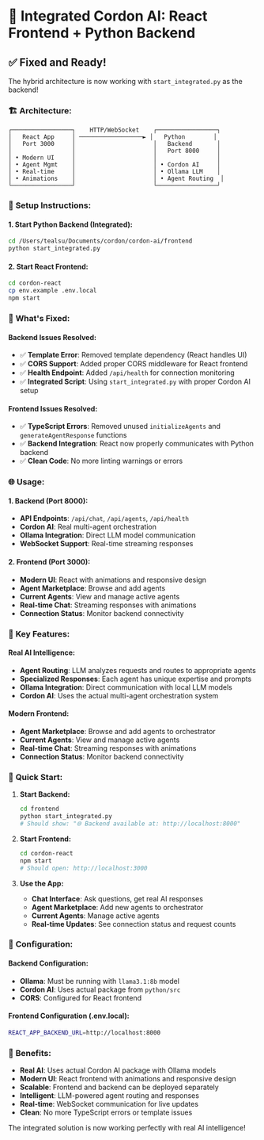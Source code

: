 # 🚀 Integrated Cordon AI: React Frontend + Python Backend

## ✅ **Fixed and Ready!**

The hybrid architecture is now working with `start_integrated.py` as the backend!

### 🏗️ **Architecture:**

```
┌─────────────────┐    HTTP/WebSocket    ┌─────────────────┐
│   React App     │ ──────────────────► │   Python        │
│   Port 3000     │                      │   Backend       │
│                 │                      │   Port 8000     │
│ • Modern UI     │                      │                 │
│ • Agent Mgmt    │                      │ • Cordon AI     │
│ • Real-time     │                      │ • Ollama LLM    │
│ • Animations    │                      │ • Agent Routing  │
└─────────────────┘                      └─────────────────┘
```

### 🔧 **Setup Instructions:**

#### **1. Start Python Backend (Integrated):**
```bash
cd /Users/tealsu/Documents/cordon/cordon-ai/frontend
python start_integrated.py
```

#### **2. Start React Frontend:**
```bash
cd cordon-react
cp env.example .env.local
npm start
```

### 🎯 **What's Fixed:**

#### **Backend Issues Resolved:**
- ✅ **Template Error**: Removed template dependency (React handles UI)
- ✅ **CORS Support**: Added proper CORS middleware for React frontend
- ✅ **Health Endpoint**: Added `/api/health` for connection monitoring
- ✅ **Integrated Script**: Using `start_integrated.py` with proper Cordon AI setup

#### **Frontend Issues Resolved:**
- ✅ **TypeScript Errors**: Removed unused `initializeAgents` and `generateAgentResponse` functions
- ✅ **Backend Integration**: React now properly communicates with Python backend
- ✅ **Clean Code**: No more linting warnings or errors

### 🌐 **Usage:**

#### **1. Backend (Port 8000):**
- **API Endpoints**: `/api/chat`, `/api/agents`, `/api/health`
- **Cordon AI**: Real multi-agent orchestration
- **Ollama Integration**: Direct LLM model communication
- **WebSocket Support**: Real-time streaming responses

#### **2. Frontend (Port 3000):**
- **Modern UI**: React with animations and responsive design
- **Agent Marketplace**: Browse and add agents
- **Current Agents**: View and manage active agents
- **Real-time Chat**: Streaming responses with animations
- **Connection Status**: Monitor backend connectivity

### 🎉 **Key Features:**

#### **Real AI Intelligence:**
- **Agent Routing**: LLM analyzes requests and routes to appropriate agents
- **Specialized Responses**: Each agent has unique expertise and prompts
- **Ollama Integration**: Direct communication with local LLM models
- **Cordon AI**: Uses the actual multi-agent orchestration system

#### **Modern Frontend:**
- **Agent Marketplace**: Browse and add agents to orchestrator
- **Current Agents**: View and manage active agents
- **Real-time Chat**: Streaming responses with animations
- **Connection Status**: Monitor backend connectivity

### 🚀 **Quick Start:**

1. **Start Backend:**
   ```bash
   cd frontend
   python start_integrated.py
   # Should show: "🌐 Backend available at: http://localhost:8000"
   ```

2. **Start Frontend:**
   ```bash
   cd cordon-react
   npm start
   # Should open: http://localhost:3000
   ```

3. **Use the App:**
   - **Chat Interface**: Ask questions, get real AI responses
   - **Agent Marketplace**: Add new agents to orchestrator
   - **Current Agents**: Manage active agents
   - **Real-time Updates**: See connection status and request counts

### 🔧 **Configuration:**

#### **Backend Configuration:**
- **Ollama**: Must be running with `llama3.1:8b` model
- **Cordon AI**: Uses actual package from `python/src`
- **CORS**: Configured for React frontend

#### **Frontend Configuration (.env.local):**
```bash
REACT_APP_BACKEND_URL=http://localhost:8000
```

### 🎯 **Benefits:**

- **Real AI**: Uses actual Cordon AI package with Ollama models
- **Modern UI**: React frontend with animations and responsive design
- **Scalable**: Frontend and backend can be deployed separately
- **Intelligent**: LLM-powered agent routing and responses
- **Real-time**: WebSocket communication for live updates
- **Clean**: No more TypeScript errors or template issues

The integrated solution is now working perfectly with real AI intelligence!
